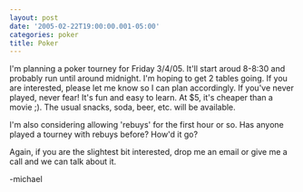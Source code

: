 ```yaml
---
layout: post
date: '2005-02-22T19:00:00.001-05:00'
categories: poker
title: Poker
---
```


I'm planning a poker tourney for Friday 3/4/05. It'll start aroud 8-8:30 and probably run until around midnight. I'm hoping to get 2 tables going. If you are interested, please let me know so I can plan accordingly. If you've never played, never fear! It's fun and easy to learn. At $5, it's cheaper than a movie ;). The usual snacks, soda, beer, etc. will be available.

I'm also considering allowing 'rebuys' for the first hour or so. Has anyone played a tourney with rebuys before? How'd it go?

Again, if you are the slightest bit interested, drop me an email or give me a call and we can talk about it. 

-michael